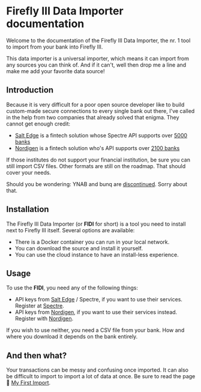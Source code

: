 # Firefly III Data Importer documentation

Welcome to the documentation of the Firefly III Data Importer, the nr. 1 tool to import from your bank into Firefly III.

This data importer is a universal importer, which means it can import from any sources you can think of. And if it can't, well then drop me a line and make me add your favorite data source!

## Introduction

Because it is very difficult for a poor open source developer like to build custom-made secure connections to every single bank out there, I've called in the help from two companies that already solved that enigma. They cannot get enough credit:

- [Salt Edge](https://www.saltedge.com/) is a fintech solution whose Spectre API supports over [5000 banks](https://www.saltedge.com/products/spectre/countries)
- [Nordigen](https://nordigen.com/) is a fintech solution who's API supports over [2100 banks](https://nordigen.com/en/coverage/)

If those institutes do not support your financial institution, be sure you can still import CSV files. Other formats are still on the roadmap. That should cover your needs.

Should you be wondering: YNAB and bunq are [discontinued](https://github.com/firefly-iii/firefly-iii/issues/5161). Sorry about that.

## Installation

The Firefly III Data Importer (or **FIDI** for short) is a tool you need to install next to Firefly III itself. Several options are available:

- There is a Docker container you can run in your local network.
- You can download the source and install it yourself.
- You can use the cloud instance to have an install-less experience.

## Usage

To use the **FIDI**, you need any of the following things:

- API keys from [Salt Edge](https://www.saltedge.com/) / Spectre, if you want to use their services. Register at [Spectre](https://www.saltedge.com/client_users/sign_up).
- API keys from [Nordigen](https://nordigen.com/), if you want to use their services instead. Register with [Nordigen](https://ob.nordigen.com/).

If you wish to use neither, you need a CSV file from your bank. How and where you download it depends on the bank entirely. 

## And then what?

Your transactions can be messy and confusing once imported. It can also be difficult to import to import a lot of data at once. Be sure to read the page 🐤 [My First Import](usage/my_first_import.md).
